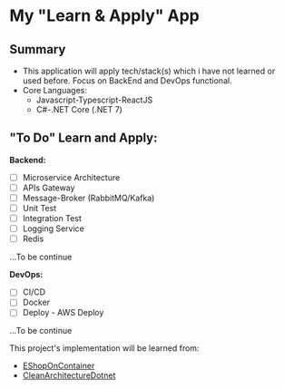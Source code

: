 # My "Learn & Apply" App

## Summary
- This application will apply tech/stack(s) which i have not learned or used before. Focus on BackEnd and DevOps functional.
- Core Languages: 
  - Javascript-Typescript-ReactJS
  - C#-.NET Core (.NET 7)


## "To Do" Learn and Apply:

**Backend:**

- [ ] Microservice Architecture
- [ ] APIs Gateway
- [ ] Message-Broker (RabbitMQ/Kafka)
- [ ] Unit Test
- [ ] Integration Test
- [ ] Logging Service 
- [ ] Redis

...To be continue

**DevOps:**

- [ ] CI/CD
- [ ] Docker
- [ ] Deploy - AWS Deploy

...To be continue

This project's implementation will be learned from:
- [EShopOnContainer](https://github.com/dotnet-architecture/eShopOnContainers)
- [CleanArchitectureDotnet](https://github.com/thangchung/clean-architecture-dotnet)



